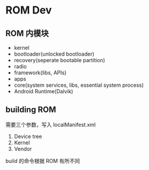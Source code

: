 ROM Dev
===

## ROM 内模块
- kernel
- bootloader(unlocked bootloader)
- recovery(seperate bootable partition)
- radio
- framework(libs, APIs)
- apps
- core(system services, libs, essential system process)
- Android Runtime(Dalvik)

## building ROM
需要三个参数，写入 localManifest.xml
1. Device tree
2. Kernel
3. Vendor

build 的命令根据 ROM 有所不同

